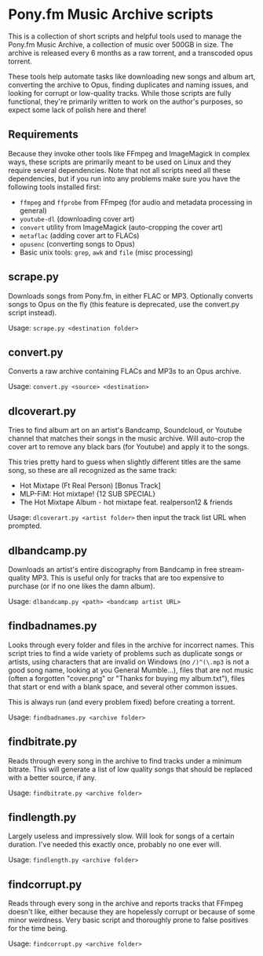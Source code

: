 # Pony.fm Music Archive scripts

This is a collection of short scripts and helpful tools used to manage the Pony.fm Music Archive, a collection of music over 500GB in size.
The archive is released every 6 months as a raw torrent, and a transcoded opus torrent. 

These tools help automate tasks like downloading new songs and album art, converting the archive to Opus, finding duplicates and naming issues, and looking for corrupt or low-quality tracks.
While those scripts are fully functional, they're primarily written to work on the author's purposes, so expect some lack of polish here and there!

## Requirements

Because they invoke other tools like FFmpeg and ImageMagick in complex ways, these scripts are primarily meant to be used on Linux and they require several dependencies.
Note that not all scripts need all these dependencies, but if you run into any problems make sure you have the following tools installed first:

- `ffmpeg` and `ffprobe` from FFmpeg (for audio and metadata processing in general)
- `youtube-dl` (downloading cover art)
- `convert` utility from ImageMagick (auto-cropping the cover art)
- `metaflac` (adding cover art to FLACs)
- `opusenc` (converting songs to Opus)
- Basic unix tools: `grep`, `awk` and `file` (misc processing)

## scrape.py

Downloads songs from Pony.fm, in either FLAC or MP3.
Optionally converts songs to Opus on the fly (this feature is deprecated, use the convert.py script instead).

Usage: `scrape.py <destination folder>`

## convert.py

Converts a raw archive containing FLACs and MP3s to an Opus archive.

Usage: `convert.py <source> <destination>`

## dlcoverart.py

Tries to find album art on an artist's Bandcamp, Soundcloud, or Youtube channel that matches their songs in the music archive.
Will auto-crop the cover art to remove any black bars (for Youtube) and apply it to the songs.

This tries pretty hard to guess when slightly different titles are the same song, so these are all recognized as the same track:
- Hot Mixtape (Ft Real Person) [Bonus Track]
- MLP-FiM: Hot mixtape! {12 SUB SPECIAL}
- The Hot Mixtape Album - hot mixtape feat. realperson12 & friends

Usage: `dlcoverart.py <artist folder>` then input the track list URL when prompted.

## dlbandcamp.py

Downloads an artist's entire discography from Bandcamp in free stream-quality MP3.
This is useful only for tracks that are too expensive to purchase (or if no one likes the damn album).

Usage: `dlbandcamp.py <path> <bandcamp artist URL>`

## findbadnames.py

Looks through every folder and files in the archive for incorrect names.
This script tries to find a wide variety of problems such as duplicate songs or artists, using characters that are invalid on Windows (no `/)^(\.mp3` is not a good song name, looking at you General Mumble...), files that are not music (often a forgotten "cover.png" or "Thanks for buying my album.txt"), files that start or end with a blank space, and several other common issues.

This is always run (and every problem fixed) before creating a torrent.

Usage: `findbadnames.py <archive folder>`

## findbitrate.py

Reads through every song in the archive to find tracks under a minimum bitrate.
This will generate a list of low quality songs that should be replaced with a better source, if any.

Usage: `findbitrate.py <archive folder>`

## findlength.py

Largely useless and impressively slow. Will look for songs of a certain duration.
I've needed this exactly once, probably no one ever will.

Usage: `findlength.py <archive folder>`

## findcorrupt.py

Reads through every song in the archive and reports tracks that FFmpeg doesn't like, either because they are hopelessly corrupt or because of some minor weirdness.
Very basic script and thoroughly prone to false positives for the time being.

Usage: `findcorrupt.py <archive folder>`
